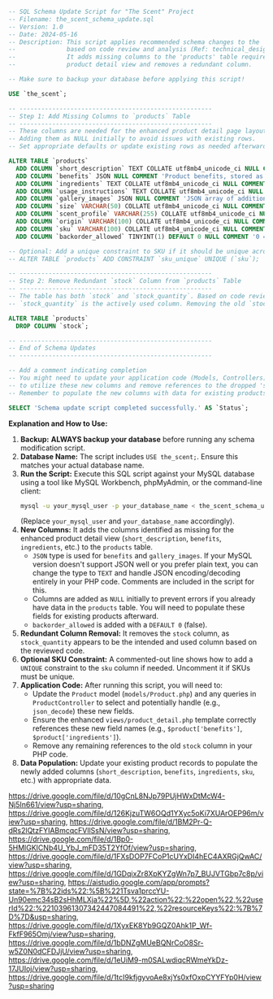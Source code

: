 ```sql
-- SQL Schema Update Script for "The Scent" Project
-- Filename: the_scent_schema_update.sql
-- Version: 1.0
-- Date: 2024-05-16
-- Description: This script applies recommended schema changes to the 'the_scent' database
--              based on code review and analysis (Ref: technical_design_specification-v2.md).
--              It adds missing columns to the 'products' table required for the enhanced
--              product detail view and removes a redundant column.

-- Make sure to backup your database before applying this script!

USE `the_scent`;

-- -----------------------------------------------------
-- Step 1: Add Missing Columns to `products` Table
-- -----------------------------------------------------
-- These columns are needed for the enhanced product detail page layout and functionality.
-- Adding them as NULL initially to avoid issues with existing rows.
-- Set appropriate defaults or update existing rows as needed afterwards.

ALTER TABLE `products`
  ADD COLUMN `short_description` TEXT COLLATE utf8mb4_unicode_ci NULL COMMENT 'Brief description for listings/previews' AFTER `description`,
  ADD COLUMN `benefits` JSON NULL COMMENT 'Product benefits, stored as JSON array of strings' AFTER `price`, -- Consider TEXT if JSON type is not supported/preferred
  ADD COLUMN `ingredients` TEXT COLLATE utf8mb4_unicode_ci NULL COMMENT 'List of key ingredients' AFTER `benefits`,
  ADD COLUMN `usage_instructions` TEXT COLLATE utf8mb4_unicode_ci NULL COMMENT 'How to use the product' AFTER `ingredients`,
  ADD COLUMN `gallery_images` JSON NULL COMMENT 'JSON array of additional image paths' AFTER `image`, -- Consider TEXT if JSON type is not supported/preferred
  ADD COLUMN `size` VARCHAR(50) COLLATE utf8mb4_unicode_ci NULL COMMENT 'e.g., 10ml, 100g' AFTER `stock_quantity`,
  ADD COLUMN `scent_profile` VARCHAR(255) COLLATE utf8mb4_unicode_ci NULL COMMENT 'Simple text description of scent (Alternative: Use JOIN with product_attributes table)' AFTER `size`,
  ADD COLUMN `origin` VARCHAR(100) COLLATE utf8mb4_unicode_ci NULL COMMENT 'Country or region of origin' AFTER `scent_profile`,
  ADD COLUMN `sku` VARCHAR(100) COLLATE utf8mb4_unicode_ci NULL COMMENT 'Stock Keeping Unit' AFTER `origin`,
  ADD COLUMN `backorder_allowed` TINYINT(1) DEFAULT 0 NULL COMMENT '0 = No, 1 = Yes. Allow purchase when stock_quantity <= 0' AFTER `reorder_point`;

-- Optional: Add a unique constraint to SKU if it should be unique across all products
-- ALTER TABLE `products` ADD CONSTRAINT `sku_unique` UNIQUE (`sku`);

-- -----------------------------------------------------
-- Step 2: Remove Redundant `stock` Column from `products` Table
-- -----------------------------------------------------
-- The table has both `stock` and `stock_quantity`. Based on code review,
-- `stock_quantity` is the actively used column. Removing the old `stock` column.

ALTER TABLE `products`
  DROP COLUMN `stock`;

-- -----------------------------------------------------
-- End of Schema Updates
-- -----------------------------------------------------

-- Add a comment indicating completion
-- You might need to update your application code (Models, Controllers)
-- to utilize these new columns and remove references to the dropped 'stock' column.
-- Remember to populate the new columns with data for existing products.

SELECT 'Schema update script completed successfully.' AS `Status`;

```

**Explanation and How to Use:**

1.  **Backup:** **ALWAYS backup your database** before running any schema modification script.
2.  **Database Name:** The script includes `USE the_scent;`. Ensure this matches your actual database name.
3.  **Run the Script:** Execute this SQL script against your MySQL database using a tool like MySQL Workbench, phpMyAdmin, or the command-line client:
    ```bash
    mysql -u your_mysql_user -p your_database_name < the_scent_schema_update.sql
    ```
    (Replace `your_mysql_user` and `your_database_name` accordingly).
4.  **New Columns:** It adds the columns identified as missing for the enhanced product detail view (`short_description`, `benefits`, `ingredients`, etc.) to the `products` table.
    *   `JSON` type is used for `benefits` and `gallery_images`. If your MySQL version doesn't support JSON well or you prefer plain text, you can change the type to `TEXT` and handle JSON encoding/decoding entirely in your PHP code. Comments are included in the script for this.
    *   Columns are added as `NULL` initially to prevent errors if you already have data in the `products` table. You will need to populate these fields for existing products afterward.
    *   `backorder_allowed` is added with a `DEFAULT 0` (false).
5.  **Redundant Column Removal:** It removes the `stock` column, as `stock_quantity` appears to be the intended and used column based on the reviewed code.
6.  **Optional SKU Constraint:** A commented-out line shows how to add a `UNIQUE` constraint to the `sku` column if needed. Uncomment it if SKUs must be unique.
7.  **Application Code:** After running this script, you will need to:
    *   Update the `Product` model (`models/Product.php`) and any queries in `ProductController` to select and potentially handle (e.g., `json_decode`) these new fields.
    *   Ensure the enhanced `views/product_detail.php` template correctly references these new field names (e.g., `$product['benefits']`, `$product['ingredients']`).
    *   Remove any remaining references to the old `stock` column in your PHP code.
8.  **Data Population:** Update your existing product records to populate the newly added columns (`short_description`, `benefits`, `ingredients`, `sku`, etc.) with appropriate data.

https://drive.google.com/file/d/10gCnL8NJp79PUjHWxDtMcW4-Nj5In661/view?usp=sharing, https://drive.google.com/file/d/126KjzuTW6OQd1YXyc5oKi7XUArOEP96m/view?usp=sharing, https://drive.google.com/file/d/1BM2Pr-Q-dRs2lQtzFYIABmcqcFVllSsN/view?usp=sharing, https://drive.google.com/file/d/1Bp0-5HMlGKICNb4U_YbJ_mFD35T2YfOf/view?usp=sharing, https://drive.google.com/file/d/1FXsDOP7FCoP1cUYxDI4hEC4AXRGjQwAC/view?usp=sharing, https://drive.google.com/file/d/1GDqixZr8XpKYZgWn7p7_BUJVTGbp7c8p/view?usp=sharing, https://aistudio.google.com/app/prompts?state=%7B%22ids%22:%5B%221Tsva1prccYU-Un90emc34sB2sHhMLXja%22%5D,%22action%22:%22open%22,%22userId%22:%22103961307342447084491%22,%22resourceKeys%22:%7B%7D%7D&usp=sharing, https://drive.google.com/file/d/1XyxEK8Yb9GQZ0Ahk1P_Wf-FkfF965Omj/view?usp=sharing, https://drive.google.com/file/d/1bDNZgMUeBQNrCoO8Sr-w5Z0N0dCFDJjU/view?usp=sharing, https://drive.google.com/file/d/1eUiM9-m0SALwdiqcRWmeYkDz-17JUIoj/view?usp=sharing, https://drive.google.com/file/d/1tcI9kfjgyvoAe8xjYs0xfOxpCYYFYp0H/view?usp=sharing
